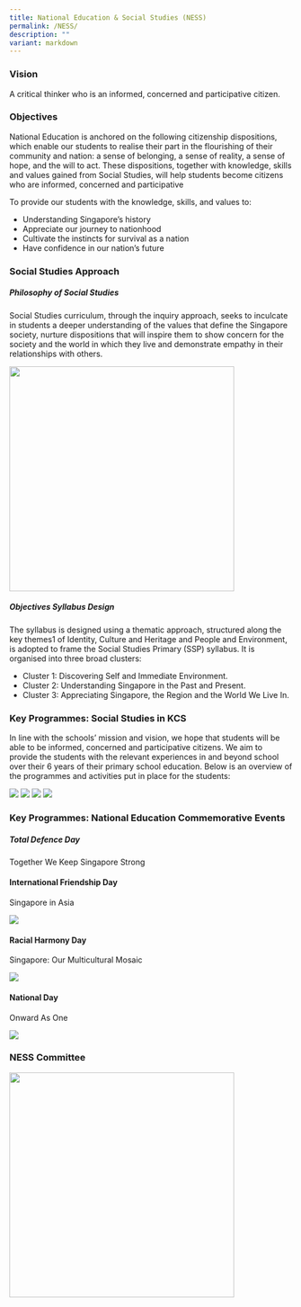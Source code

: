```yaml
---
title: National Education & Social Studies (NESS)
permalink: /NESS/
description: ""
variant: markdown
---
```

### Vision

A critical thinker who is an informed, concerned and participative citizen. 

### Objectives

National Education is anchored on the following citizenship dispositions, which enable our students to realise their part in the flourishing of their community and nation: a sense of belonging, a sense of reality, a sense of hope, and the will to act. These dispositions, together with knowledge, skills and values gained from Social Studies, will help students become citizens who are informed, concerned and participative

To provide our students with the knowledge, skills, and values to: 

* Understanding Singapore’s history
* Appreciate our journey to nationhood
* Cultivate the instincts for survival as a nation 
* Have confidence in our nation’s future

### Social Studies Approach

##### Philosophy of Social Studies

Social Studies curriculum, through the inquiry approach, seeks to inculcate in students a deeper understanding of the values that define the Singapore society, nurture dispositions that will inspire them to show concern for the society and the world in which they live and demonstrate empathy in their relationships with others.

<img style="width:400px;" src="/images/Social%20Studies/Picture1_SS.jpg">


##### Objectives Syllabus Design

The syllabus is designed using a thematic approach, structured along the key themes1 of Identity, Culture and Heritage and People and Environment, is adopted to frame the Social Studies Primary (SSP) syllabus. It is organised into three broad clusters:

* Cluster 1: Discovering Self and Immediate Environment.
* Cluster 2: Understanding Singapore in the Past and Present.
* Cluster 3: Appreciating Singapore, the Region and the World We Live In.

### Key Programmes: Social Studies in KCS

In line with the schools’ mission and vision, we hope that students will be able to be informed, concerned and participative citizens. We aim to provide the students with the relevant experiences in and beyond school over their 6 years of their primary school education. Below is an overview of the programmes and activities put in place for the students:    

![](/images/Social%20Studies/NESS_8.png)
![](/images/Social%20Studies/NESS__1_.jpg)
![](/images/Social%20Studies/NESS__2_.jpg)
![](/images/Social%20Studies/NESS__3_.jpg)


	
### Key Programmes: National Education Commemorative Events

##### Total Defence Day

Together We Keep Singapore Strong



#### International Friendship Day

Singapore in Asia

![](/images/Social%20Studies/NESS__5_.jpg)

#### Racial Harmony Day
	
Singapore: Our Multicultural Mosaic

![](/images/Social%20Studies/NESS__6_.jpg)

#### National Day
Onward As One

![](/images/Social%20Studies/NESS__7_.jpg)

### NESS Committee

<img style="width:400px;" src="/images/Social%20Studies/NESS_9.png">